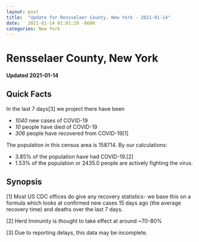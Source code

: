 ```yaml
---
layout: post
title:  "Update for Rensselaer County, New York - 2021-01-14"
date:   2021-01-14 01:01:29 -0600
categories: New York
---
```


# Rensselaer County, New York
#### Updated 2021-01-14

## Quick Facts

In the last 7 days[3] we project there have been
- *1040* new cases of COVID-19
- *10* people have died of COVID-19
- *306* people have recovered from COVID-19[1]

The population in this census area is 158714. By our calculations:
- 3.85% of the population have had COVID-19.[2]
- 1.53% of the population or 2435.0 people are actively fighting the virus.

## Synopsis




[1] Most US CDC offices do give any recovery statistics- we base this on a formula which looks at confirmed new cases
15 days ago (the average recovery time) and deaths over the last 7 days.

[2] Herd Immunity is thought to take effect at around ~70-80%

[3] Due to reporting delays, this data may be incomplete.
 
    